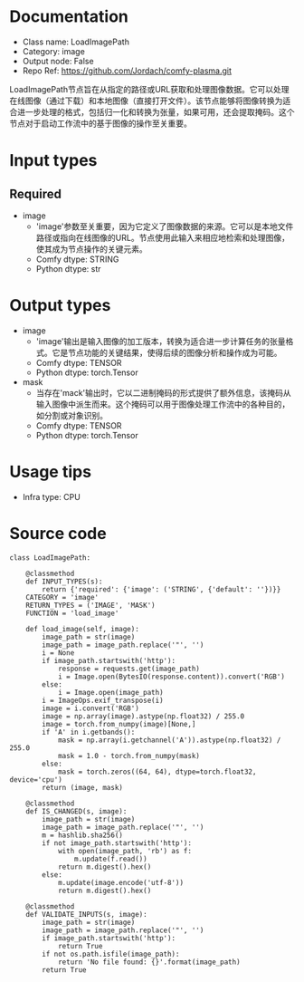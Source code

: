 # Documentation
- Class name: LoadImagePath
- Category: image
- Output node: False
- Repo Ref: https://github.com/Jordach/comfy-plasma.git

LoadImagePath节点旨在从指定的路径或URL获取和处理图像数据。它可以处理在线图像（通过下载）和本地图像（直接打开文件）。该节点能够将图像转换为适合进一步处理的格式，包括归一化和转换为张量，如果可用，还会提取掩码。这个节点对于启动工作流中的基于图像的操作至关重要。

# Input types
## Required
- image
    - 'image'参数至关重要，因为它定义了图像数据的来源。它可以是本地文件路径或指向在线图像的URL。节点使用此输入来相应地检索和处理图像，使其成为节点操作的关键元素。
    - Comfy dtype: STRING
    - Python dtype: str

# Output types
- image
    - 'image'输出是输入图像的加工版本，转换为适合进一步计算任务的张量格式。它是节点功能的关键结果，使得后续的图像分析和操作成为可能。
    - Comfy dtype: TENSOR
    - Python dtype: torch.Tensor
- mask
    - 当存在'mack'输出时，它以二进制掩码的形式提供了额外信息，该掩码从输入图像中派生而来。这个掩码可以用于图像处理工作流中的各种目的，如分割或对象识别。
    - Comfy dtype: TENSOR
    - Python dtype: torch.Tensor

# Usage tips
- Infra type: CPU

# Source code
```
class LoadImagePath:

    @classmethod
    def INPUT_TYPES(s):
        return {'required': {'image': ('STRING', {'default': ''})}}
    CATEGORY = 'image'
    RETURN_TYPES = ('IMAGE', 'MASK')
    FUNCTION = 'load_image'

    def load_image(self, image):
        image_path = str(image)
        image_path = image_path.replace('"', '')
        i = None
        if image_path.startswith('http'):
            response = requests.get(image_path)
            i = Image.open(BytesIO(response.content)).convert('RGB')
        else:
            i = Image.open(image_path)
        i = ImageOps.exif_transpose(i)
        image = i.convert('RGB')
        image = np.array(image).astype(np.float32) / 255.0
        image = torch.from_numpy(image)[None,]
        if 'A' in i.getbands():
            mask = np.array(i.getchannel('A')).astype(np.float32) / 255.0
            mask = 1.0 - torch.from_numpy(mask)
        else:
            mask = torch.zeros((64, 64), dtype=torch.float32, device='cpu')
        return (image, mask)

    @classmethod
    def IS_CHANGED(s, image):
        image_path = str(image)
        image_path = image_path.replace('"', '')
        m = hashlib.sha256()
        if not image_path.startswith('http'):
            with open(image_path, 'rb') as f:
                m.update(f.read())
            return m.digest().hex()
        else:
            m.update(image.encode('utf-8'))
            return m.digest().hex()

    @classmethod
    def VALIDATE_INPUTS(s, image):
        image_path = str(image)
        image_path = image_path.replace('"', '')
        if image_path.startswith('http'):
            return True
        if not os.path.isfile(image_path):
            return 'No file found: {}'.format(image_path)
        return True
```